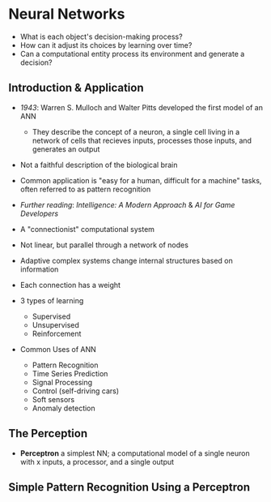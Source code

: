 # Neural Networks

- What is each object's decision-making process?
- How can it adjust its choices by learning over time?
- Can a computational entity process its environment and generate a decision?

## Introduction & Application

- *1943*: Warren S. Mulloch and Walter Pitts developed the first model of an ANN
    - They describe the concept of a neuron, a single cell living in a network of cells that recieves inputs, processes those inputs, and generates an output
- Not a faithful description of the biological brain
- Common application is "easy for a human, difficult for a machine" tasks, often referred to as pattern recognition
- _Further reading_: _Intelligence: A Modern Approach_ & _AI for Game Developers_

- A "connectionist" computational system
- Not linear, but parallel through a network of nodes
- Adaptive complex systems change internal structures based on information
- Each connection has a weight

- 3 types of learning
    - Supervised
    - Unsupervised
    - Reinforcement

- Common Uses of ANN
    - Pattern Recognition
    - Time Series Prediction
    - Signal Processing
    - Control (self-driving cars)
    - Soft sensors
    - Anomaly detection

## The Perception

- **Perceptron** a simplest NN; a computational model of a single neuron with x inputs, a processor, and a single output

## Simple Pattern Recognition Using a Perceptron

